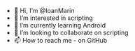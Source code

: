 - 👋 Hi, I’m @IoanMarin
- 👀 I’m interested in scripting
- 🌱 I’m currently learning Android
- 💞️ I’m looking to collaborate on scripting
- 📫 How to reach me - on GitHub

<meta name="google-site-verification" content="ScoNnXUgdUyZ4jd6UA9FVWdmXCNF1BFtj2SCvbIXAhI" />
<!---
IoanMarin/IoanMarin is a ✨ special ✨ repository because its `README.md` (this file) appears on your GitHub profile.
You can click the Preview link to take a look at your changes.
--->
